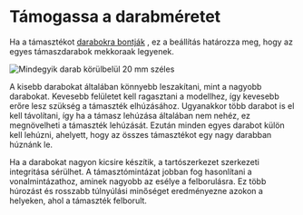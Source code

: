 # Támogassa a darabméretet

Ha a támasztékot [darabokra bontják](support_skip_some_zags.md) , ez a beállítás határozza meg, hogy az egyes támaszdarabok mekkoraak legyenek.

<!--screenshot {
"image_path": "support_skip_some_zags.png",
"models": [{"script": "rack.scad"}],
"camera_position": [0, 184, 10],
"settings": {
    "support_enable": true,
    "support_pattern": "zigzag",
    "support_skip_some_zags": true,
    "support_skip_zag_per_mm": 20
},
"colours": 32
}-->

![Mindegyik darab körülbelül 20 mm széles](../images/support_skip_some_zags.png)

A kisebb darabokat általában könnyebb leszakítani, mint a nagyobb darabokat. Kevesebb felületet kell ragasztani a modellhez, így kevesebb erőre lesz szükség a támaszték elhúzásához. Ugyanakkor több darabot is el kell távolítani, így ha a támasz lehúzása általában nem nehéz, ez megnövelheti a támaszték lehúzását. Ezután minden egyes darabot külön kell lehúzni, ahelyett, hogy az összes támasztékot egy nagy darabban húznánk le.

Ha a darabokat nagyon kicsire készítik, a tartószerkezet szerkezeti integritása sérülhet. A támasztómintázat jobban fog hasonlítani a vonalmintázathoz, aminek nagyobb az esélye a felborulásra. Ez több húrozást és rosszabb túlnyúlási minőséget eredményezne azokon a helyeken, ahol a támaszték felborult.
